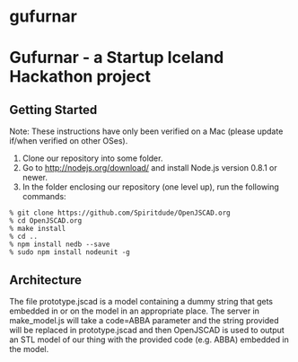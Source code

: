 gufurnar
========

# Gufurnar - a Startup Iceland Hackathon project

## Getting Started

Note: These instructions have only been verified on a Mac (please
update if/when verified on other OSes).

1. Clone our repository into some folder.
2. Go to http://nodejs.org/download/ and install Node.js version 0.8.1 or
newer.
3. In the folder enclosing our repository (one level up), run the
   following commands:

```
% git clone https://github.com/Spiritdude/OpenJSCAD.org
% cd OpenJSCAD.org
% make install
% cd ..
% npm install nedb --save
% sudo npm install nodeunit -g
```

## Architecture

The file prototype.jscad is a model containing a dummy string that
gets embedded in or on the model in an appropriate place. The server
in make_model.js will take a code=ABBA parameter and the string
provided will be replaced in prototype.jscad and then OpenJSCAD is
used to output an STL model of our thing with the provided code
(e.g. ABBA) embedded in the model.
